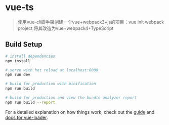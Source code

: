 # vue-ts

> 使用vue-cli脚手架创建一个vue+webpack3+js的项目：vue init webpack project
> 将其改造为vue+webpack4+TypeScript

## Build Setup

``` bash
# install dependencies
npm install

# serve with hot reload at localhost:8080
npm run dev

# build for production with minification
npm run build

# build for production and view the bundle analyzer report
npm run build --report
```

For a detailed explanation on how things work, check out the [guide](http://vuejs-templates.github.io/webpack/) and [docs for vue-loader](http://vuejs.github.io/vue-loader).
